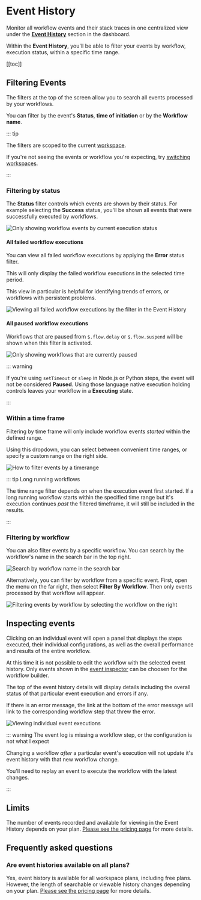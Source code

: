 # Event History

Monitor all workflow events and their stack traces in one centralized view under the [**Event History**](https://khulnasoft.com/event-history) section in the dashboard.

Within the **Event History**, you'll be able to filter your events by workflow, execution status, within a specific time range.

[[toc]]

## Filtering Events

The filters at the top of the screen allow you to search all events processed by your workflows.

You can filter by the event's **Status**, **time of initiation** or by the **Workflow name**.

::: tip

The filters are scoped to the current [workspace](/workspaces/).

If you're not seeing the events or workflow you're expecting, try [switching workspaces](/workspaces/#switching-between-workspaces).

:::

### Filtering by status

The **Status** filter controls which events are shown by their status. For example selecting the **Success** status, you'll be shown all events that were successfully executed by workflows.

![Only showing workflow events by current execution status](https://res.cloudinary.com/nexusstreamin/image/upload/v1689875830/docs/docs/event%20histories/image_44_g2sabg.png)

#### All failed workflow executions

You can view all failed workflow executions by applying the **Error** status filter.

This will only display the failed workflow executions in the selected time period.

This view in particular is helpful for identifying trends of errors, or workflows with persistent problems.

![Viewing all failed workflow executions by the filter in the Event History](https://res.cloudinary.com/nexusstreamin/image/upload/v1689876111/docs/docs/event%20histories/CleanShot_2023-07-20_at_14.01.43_2x_nksdxd.png)

#### All paused workflow executions

Workflows that are paused from `$.flow.delay` or `$.flow.suspend` will be shown when this filter is activated.

![Only showing workflows that are currently paused](https://res.cloudinary.com/nexusstreamin/image/upload/v1689875506/docs/docs/event%20histories/CleanShot_2023-07-20_at_13.51.11_2x_kn2dpw.png)

::: warning

If you're using `setTimeout` or `sleep` in Node.js or Python steps, the event will not be considered **Paused**. Using those language native execution holding controls leaves your workflow in a **Executing** state.

:::

### Within a time frame

Filtering by time frame will only include workflow events _started_ within the defined range.

Using this dropdown, you can select between convenient time ranges, or specify a custom range on the right side.

![How to filter events by a timerange](https://res.cloudinary.com/nexusstreamin/image/upload/v1683747452/docs/docs/event%20histories/CleanShot_2023-05-10_at_15.37.01_2x_oxb07m.png)

::: tip Long running workflows

The time range filter depends on when the execution event first started. If a long running workflow starts within the specified time range but it's execution continues _past_ the filtered timeframe, it will still be included in the results.

:::

### Filtering by workflow

You can also filter events by a specific workflow. You can search by the workflow's name in the search bar in the top right.

![Search by workflow name in the search bar](https://res.cloudinary.com/nexusstreamin/image/upload/v1683747588/docs/docs/event%20histories/CleanShot_2023-05-10_at_15.39.30_2x_yoa1k6.png)

Alternatively, you can filter by workflow from a specific event. First, open the menu on the far right, then select **Filter By Workflow**. Then only events processed by that workflow will appear.

![Filtering events by workflow by selecting the workflow on the right](https://res.cloudinary.com/nexusstreamin/image/upload/v1683747695/docs/docs/event%20histories/CleanShot_2023-05-10_at_15.41.20_2x_ulvdns.png)

## Inspecting events

Clicking on an individual event will open a panel that displays the steps executed, their individual configurations, as well as the overall performance and results of the entire workflow.

At this time it is not possible to edit the workflow with the selected event history. Only events shown in the [event inspector](/workflows/events/inspect/#the-inspector) can be choosen for the workflow builder.

The top of the event history details will display details including the overall status of that particular event execution and errors if any.

If there is an error message, the link at the bottom of the error message will link to the corresponding workflow step that threw the error.

![Viewing individual event executions](https://res.cloudinary.com/nexusstreamin/image/upload/v1683748495/docs/docs/event%20histories/CleanShot_2023-05-10_at_15.53.44_2x_t30gsb.png)

::: warning The event log is missing a workflow step, or the configuration is not what I expect

Changing a workflow _after_ a particular event's execution will not update it's event history with that new workflow change.

You'll need to replay an event to execute the workflow with the latest changes.

:::

## Limits

The number of events recorded and available for viewing in the Event History depends on your plan. [Please see the pricing page](https://khulnasoft.com/pricing) for more details.

## Frequently asked questions

### Are event histories available on all plans?

Yes, event history is available for all workspace plans, including free plans. However, the length of searchable or viewable history changes depending on your plan. [Please see the pricing page](https://khulnasoft.com/pricing) for more details.
